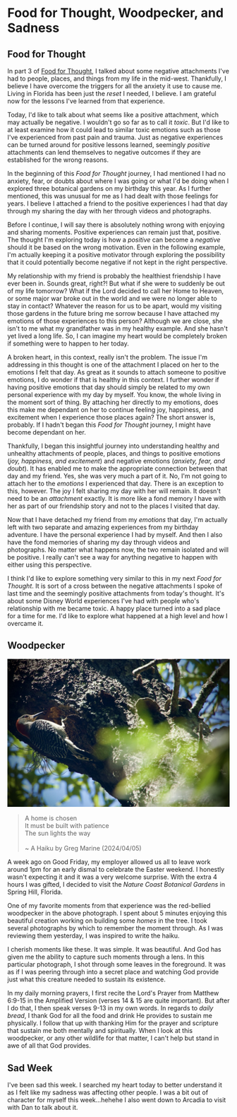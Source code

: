 # Food for Thought, Woodpecker, and Sadness

## Food for Thought

In part 3 of [Food for Thought](../03/31_my-path-food-for-thought-and-love#food-for-thought), I talked about some negative attachments I've had to people, places, and things from my life in the mid-west. Thankfully, I believe I have overcome the triggers for all the anxiety it use to cause me. Living in Florida has been just the *reset* I needed, I believe. I am grateful now for the lessons I've learned from that experience.

Today, I'd like to talk about what seems like a positive attachment, which may actually be negative. I wouldn't go so far as to call it *toxic*. But I'd like to at least examine how it could lead to similar toxic emotions such as those I've experienced from past pain and trauma. Just as negative experiences can be turned around for positive lessons learned, seemingly *positive* attachments can lend themselves to negative outcomes if they are established for the wrong reasons.

In the beginning of this *Food for Thought* journey, I had mentioned I had no anxiety, fear, or doubts about where I was going or what I'd be doing when I explored three botanical gardens on my birthday this year. As I further mentioned, this was unusual for me as I had dealt with those feelings for years. I believe I attached a friend to the positive experiences I had that day through my sharing the day with her through videos and photographs.

Before I continue, I will say there is absolutely nothing wrong with enjoying and sharing moments. Positive experiences can remain just that, positive. The thought I'm exploring today is how a *positive* can become a *negative* should it be based on the wrong motivation. Even in the following example, I'm actually keeping it a positive motivator through exploring the possibility that it could potentially become negative if not kept in the right perspective.

My relationship with my friend is probably the healthiest friendship I have ever been in. Sounds great, right?! But what if she were to suddenly be out of my life tomorrow? What if the Lord decided to call her Home to Heaven, or some major war broke out in the world and we were no longer able to stay in contact? Whatever the reason for us to be apart, would my visiting those gardens in the future bring me sorrow because I have attached my emotions of those experiences to this person? Although we are close, she isn't to me what my grandfather was in my healthy example. And she hasn't yet lived a long life. So, I can imagine my heart would be completely broken if something were to happen to her today.

A broken heart, in this context, really isn't the problem. The issue I'm addressing in this thought is one of the attachment I placed on her to the emotions I felt that day. As great as it sounds to attach someone to positive emotions, I do wonder if that is healthy in this context. I further wonder if having positive emotions that day should simply be related to my own personal experience with my day by myself. You know, the whole living in the moment sort of thing. By attaching her directly to my emotions, does this make me dependant on her to continue feeling joy, happiness, and excitement when I experience those places again? The short answer is, probably. If I hadn't began this *Food for Thought* journey, I might have become dependant on her.

Thankfully, I began this insightful journey into understanding healthy and unhealthy attachments of people, places, and things to positive emotions (*joy, happiness, and excitement*) and negative emotions (*anxiety, fear, and doubt*). It has enabled me to make the appropriate connection between that day and my friend. Yes, she was very much a part of it. No, I'm not going to attach her to the *emotions* I experienced that day. There is an exception to this, however. The joy I felt sharing my day with her will remain. It doesn't need to be an *attachment* exactly. It is more like a fond memory I have with her as part of our friendship story and not to the places I visited that day.

Now that I have detached my friend from my *emotions* that day, I'm actually left with two separate and amazing experiences from my birthday adventure. I have the personal experience I had by myself. And then I also have the fond memories of sharing my day through videos and photographs. No matter what happens now, the two remain isolated and will be positive. I really can't see a way for anything negative to happen with either using this perspective.

I think I'd like to explore something very similar to this in my next *Food for Thought*. It is sort of a cross between the negative attachments I spoke of last time and the seemingly positive attachments from today's thought. It's about some Disney World experiences I've had with people who's relationship with me became toxic. A happy place turned into a sad place for a time for me. I'd like to explore what happened at a high level and how I overcame it.

## Woodpecker

![Woodpecker on a tree](./img/DSC01483.jpeg)

> A home is chosen\
> It must be built with patience\
> The sun lights the way\
\
> ~ A Haiku by Greg Marine (2024/04/05)

A week ago on Good Friday, my employer allowed us all to leave work around 1pm for an early dismal to celebrate the Easter weekend. I honestly wasn't expecting it and it was a very welcome surprise. With the extra 4 hours I was gifted, I decided to visit the *Nature Coast Botanical Gardens* in Spring Hill, Florida.

One of my favorite moments from that experience was the red-bellied woodpecker in the above photograph. I spent about 5 minutes enjoying this beautiful creation working on building some *homes* in the tree. I took several photographs by which to remember the moment through. As I was reviewing them yesterday, I was inspired to write the haiku.

I cherish moments like these. It was simple. It was beautiful. And God has given me the ability to capture such moments through a lens. In this particular photograph, I shot through some leaves in the foreground. It was as if I was peering through into a secret place and watching God provide just what this creature needed to sustain its existence.

In my daily morning prayers, I first recite the Lord's Prayer from Matthew 6:9-15 in the Amplified Version (verses 14 & 15 are quite important). But after I do that, I then speak verses 9-13 in my own words. In regards to *daily bread*, I thank God for all the food and drink He provides to sustain me physically. I follow that up with thanking Him for the prayer and scripture that sustain me both mentally and spiritually. When I look at this woodpecker, or any other wildlife for that matter, I can't help but stand in awe of all that God provides.

## Sad Week

I've been sad this week. I searched my heart today to better understand it as I felt like my sadness was affecting other people. I was a bit out of character for myself this week...hehehe I also went down to Arcadia to visit with Dan to talk about it.

